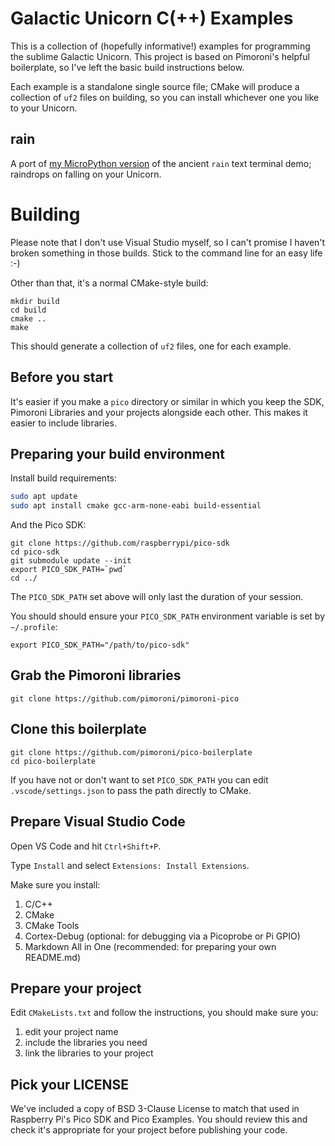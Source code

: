 # Galactic Unicorn C(++) Examples

This is a collection of (hopefully informative!) examples for programming the
sublime Galactic Unicorn. This project is based on Pimoroni's helpful boilerplate,
so I've left the basic build instructions below.

Each example is a standalone single source file; CMake will produce a collection
of `uf2` files on building, so you can install whichever one you like to your
Unicorn.

## rain

A port of [my MicroPython version](https://github.com/ahnlak/unicorn-toys/blob/main/rain.py)
of the ancient `rain` text terminal demo; raindrops on falling on your Unicorn.


# Building

Please note that I don't use Visual Studio myself, so I can't promise I haven't
broken something in those builds. Stick to the command line for an easy life :-)

Other than that, it's a normal CMake-style build:

```
mkdir build
cd build
cmake ..
make
```

This should generate a collection of `uf2` files, one for each example.


## Before you start

It's easier if you make a `pico` directory or similar in which you keep the SDK, Pimoroni Libraries and your projects alongside each other. This makes it easier to include libraries.

## Preparing your build environment

Install build requirements:

```bash
sudo apt update
sudo apt install cmake gcc-arm-none-eabi build-essential
```

And the Pico SDK:

```
git clone https://github.com/raspberrypi/pico-sdk
cd pico-sdk
git submodule update --init
export PICO_SDK_PATH=`pwd`
cd ../
```

The `PICO_SDK_PATH` set above will only last the duration of your session.

You should should ensure your `PICO_SDK_PATH` environment variable is set by `~/.profile`:

```
export PICO_SDK_PATH="/path/to/pico-sdk"
```

## Grab the Pimoroni libraries

```
git clone https://github.com/pimoroni/pimoroni-pico
```

## Clone this boilerplate

```
git clone https://github.com/pimoroni/pico-boilerplate
cd pico-boilerplate
```

If you have not or don't want to set `PICO_SDK_PATH` you can edit `.vscode/settings.json` to pass the path directly to CMake.

## Prepare Visual Studio Code

Open VS Code and hit `Ctrl+Shift+P`.

Type `Install` and select `Extensions: Install Extensions`.

Make sure you install:

1. C/C++
2. CMake
3. CMake Tools
4. Cortex-Debug (optional: for debugging via a Picoprobe or Pi GPIO)
5. Markdown All in One (recommended: for preparing your own README.md)

## Prepare your project

Edit `CMakeLists.txt` and follow the instructions, you should make sure you:

1. edit your project name
2. include the libraries you need
2. link the libraries to your project

## Pick your LICENSE

We've included a copy of BSD 3-Clause License to match that used in Raspberry Pi's Pico SDK and Pico Examples. You should review this and check it's appropriate for your project before publishing your code.
